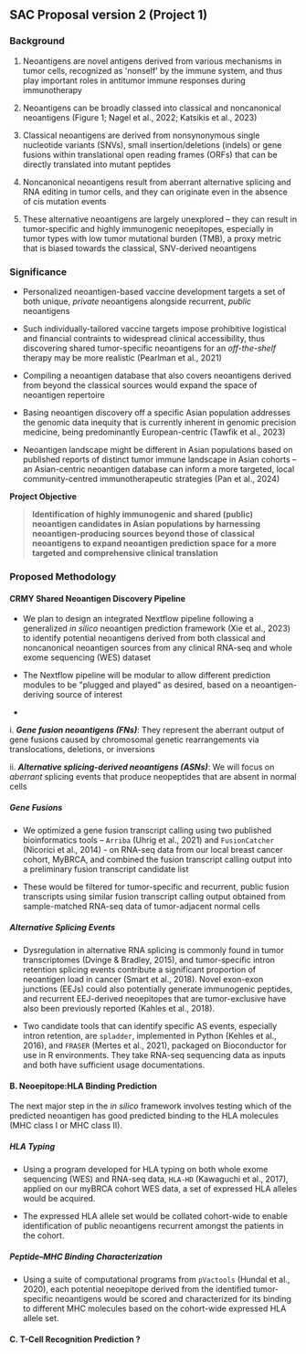 ## SAC Proposal version 2 (Project 1)

### Background
1. Neoantigens are novel antigens derived from various mechanisms in tumor cells, recognized as 'nonself' by the immune system, and thus play important roles in antitumor immune responses during immunotherapy

2. Neoantigens can be broadly classed into classical and noncanonical neoantigens (Figure 1; Nagel et al., 2022; Katsikis et al., 2023)

3. Classical neoantigens are derived from nonsynonymous single nucleotide variants (SNVs), small insertion/deletions (indels) or gene fusions within translational open reading frames (ORFs) that can be directly translated into mutant peptides

4. Noncanonical neoantigens result from aberrant alternative splicing and RNA editing in tumor cells, and they can originate even in the absence of cis mutation events

5. These alternative neoantigens are largely unexplored – they can result in tumor-specific and highly immunogenic neoepitopes, especially in tumor types with low tumor mutational burden (TMB), a proxy metric that is biased towards the classical, SNV-derived neoantigens

### Significance 

* Personalized neoantigen-based vaccine development targets a set of both unique, *private* neoantigens alongside recurrent, *public* neoantigens

* Such individually-tailored vaccine targets impose prohibitive logistical and financial contraints to widespread clinical accessibility, thus discovering shared tumor-specific neoantigens for an *off-the-shelf* therapy may be more realistic  (Pearlman et al., 2021)

* Compiling a neoantigen database that also covers neoantigens derived from beyond the classical sources would expand the space of neoantigen repertoire

* Basing neoantigen discovery off a specific Asian population addresses the genomic data inequity that is currently inherent in genomic precision medicine, being predominantly European-centric (Tawfik et al., 2023)

* Neoantigen landscape might be different in Asian populations based on published reports of distinct tumor immune landscape in Asian cohorts – an Asian-centric neoantigen database can inform a more targeted, local community-centred immunotherapeutic strategies (Pan et al., 2024)

**Project Objective** 
> **Identification of highly immunogenic and shared (public) neoantigen candidates in Asian populations by harnessing neoantigen-producing sources beyond those of classical neoantigens to expand neoantigen prediction space for a more targeted and comprehensive clinical translation**

### Proposed Methodology
#### CRMY Shared Neoantigen Discovery Pipeline

* We plan to design an integrated Nextflow pipeline following a generalized *in silico* neoantigen prediction framework (Xie et al., 2023) to identify potential neoantigens derived from both classical and noncanonical neoantigen sources from any clinical RNA-seq and whole exome sequencing (WES) dataset

* The Nextflow pipeline will be modular to allow different prediction modules to be "plugged and played" as desired, based on a neoantigen-deriving source of interest

* 

i. ***Gene fusion neoantigens (FNs)***: They represent the aberrant output of gene fusions caused by chromosomal genetic rearrangements via translocations, deletions, or inversions

ii. ***Alternative splicing-derived neoantigens (ASNs)***: We will focus on *aberrant* splicing events that produce neopeptides that are absent in normal cells

##### ***Gene Fusions***

* We optimized a gene fusion transcript calling using two published bioinformatics tools – `Arriba` (Uhrig et al., 2021) and `FusionCatcher` (Nicorici et al., 2014) - on RNA-seq data from our local breast cancer cohort, MyBRCA, and combined the fusion transcript calling output into a preliminary fusion transcript candidate list

* These would be filtered for tumor-specific and recurrent, public fusion transcripts using similar fusion transcript calling output obtained from sample-matched RNA-seq data of tumor-adjacent normal cells

##### ***Alternative Splicing Events***

* Dysregulation in alternative RNA splicing is commonly found in tumor transcriptomes (Dvinge & Bradley, 2015), and tumor-specific intron retention splicing events contribute a significant proportion of neoantigen load in cancer (Smart et al., 2018). Novel exon-exon junctions (EEJs) could also potentially generate immunogenic peptides, and recurrent EEJ-derived neoepitopes that are tumor-exclusive have also been previously reported (Kahles et al., 2018).  

* Two candidate tools that can identify specific AS events, especially intron retention, are `spladder`, implemented in Python (Kehles et al., 2016), and `FRASER` (Mertes et al., 2021), packaged on Bioconductor for use in R environments. They take RNA-seq sequencing data as inputs and both have sufficient usage documentations.

#### B. Neoepitope:HLA Binding Prediction

The next major step in the *in silico* framework involves testing which of the predicted neoantigen has good predicted binding to the HLA molecules (MHC class I or MHC class II).

##### ***HLA Typing***

* Using a program developed for HLA typing on both whole exome sequencing (WES) and RNA-seq data, `HLA-HD` (Kawaguchi et al., 2017), applied on our myBRCA cohort WES data, a set of expressed HLA alleles would be acquired.

* The expressed HLA allele set would be collated cohort-wide to enable identification of public neoantigens recurrent amongst the patients in the cohort.

##### ***Peptide–MHC Binding Characterization***

* Using a suite of computational programs from `pVactools` (Hundal et al., 2020), each potential neoepitope derived from the identified tumor-specific neoantigens would be scored and characterized for its binding to different MHC molecules based on the cohort-wide expressed HLA allele set.

#### C. T-Cell Recognition Prediction ?










